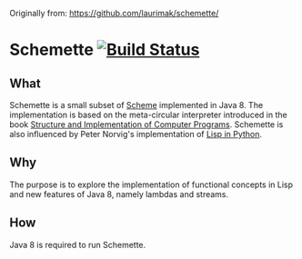 Originally from: https://github.com/laurimak/schemette/

Schemette  [![Build Status](https://drone.io/github.com/laurimak/schemette/status.png)](https://drone.io/github.com/laurimak/schemette/latest)
=========

What
----
Schemette is a small subset of [Scheme](http://www.r6rs.org/) implemented in Java 8. The implementation is based on the meta-circular interpreter introduced in the book [Structure and Implementation of Computer Programs](http://mitpress.mit.edu/sicp/full-text/sicp/book/node76.html). Schemette is also influenced by Peter Norvig's implementation of [Lisp in Python](http://norvig.com/lispy.html).

Why
---
The purpose is to explore the implementation of functional concepts in Lisp and new features of Java 8, namely lambdas and streams.

How
---

Java 8 is required to run Schemette.

